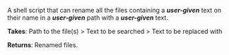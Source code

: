 A shell script that can rename all the files containing a ***user-given*** text on their name in a ***user-given*** path with a ***user-given*** text.

**Takes**: Path to the file(s)
    > Text to be searched
    > Text to be replaced with

**Returns**: Renamed files.